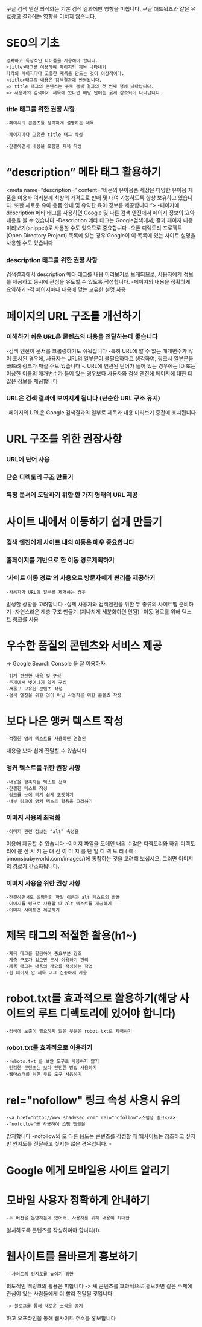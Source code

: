 구글 검색 엔진 최적화는 기본 검색 결과에만 영향을 미칩니다.
구글 애드워즈와 같은 유료광고 결과에는 영향을 미치지 않습니다.

# SEO의 기초
	명확하고 독창적인 타이틀을 사용해야 합니다.
	<title>태그를 이용하여 페이지의 제목 나타내기
	각각의 페이지마다 고유한 제목을 만드는 것이 이상적이다.
	<title>태그의 내용은 검색결과에 반영됩니다.
	=> title 태그의 콘텐츠는 주로 검색 결과의 첫 번째 행에 나타납니다.
	=> 사용자의 검색어가 제목에 있다면 해당 단어는 굵게 강조되어 나타납니다.
	
### title 태그를 위한 권장 사항
	-페이지의 콘텐츠를 정확하게 설명하는 제목

	-페이지마다 고유한 title 태그 작성

	-간결하면서 내용을 포함한 제목 작성
 

# “description” 메타 태그 활용하기
<meta name=”description=” content=”비몬의 유아용품 세상은 다양한 유아용 제품을 이용자
여러분께 최상의 가격으로 판매 및 대여 가능하도록 항상 보유하고 있습니다. 또한 새로운 유아
용품 안내 및 유익한 육아 정보를 제공합니다.”>
	-페이지에 description 메타 태그를 사용하면 Google 및 다른
검색 엔진에서 페이지 정보의 요약 내용을 볼 수 있습니다
	-Description 메타 태그는 Google검색에서, 결과 페이지 내용
미리보기(snippet)로 사용할 수도 있으므로 중요합니다
	-오픈 디렉토리 프로젝트(Open Directory Project)
목록에 있는 경우 Google이 이 목록에 있는 사이트 설명을
사용할 수도 있습니다

### description 태그를 위한 권장 사항
검색결과에서 description 메타 태그를 내용 미리보기로 보게되므로, 사용자에게 정보를
제공하고 동시에 관심을 유도할 수 있도록 작성합니다.
	-페이지의 내용을 정확하게 요약하기
	-각 페이지마다 내용에 맞는 고유한 설명 사용
	
	
# 페이지의 URL 구조를 개선하기
### 이해하기 쉬운 URL은 콘텐츠의 내용을 전달하는데 좋습니다  
-검색 엔진이 문서를
크롤링하기도 쉬워집니다
-특히 URL에 알 수 없는
매개변수가 많이 표시된 경우에, 사용자는 URL의 일부분이
불필요하다고 생각하여, 링크시 일부분을 빠뜨려 링크가 깨질
수도 있습니다
-. URL에 연관된 단어가 들어 있는 경우에는
ID 또는 이상한 이름의 매개변수가 들어 있는 경우보다 사용자와
검색 엔진에 페이지에 대한 더 많은 정보를 제공합니다

### URL은 검색 결과에 보여지게 됩니다 (단순한 URL 구조 유지)
-페이지의 URL은 Google 검색결과의 일부로 제목과
내용 미리보기 중간에 표시됩니다


# URL 구조를 위한 권장사항

### URL에 단어 사용
### 단순 디렉토리 구조 만들기
### 특정 문서에 도달하기 위한 한 가지 형태의 URL 제공

# 사이트 내에서 이동하기 쉽게 만들기
### 검색 엔진에게 사이트 내의 이동은 매우 중요합니다
### 홈페이지를 기반으로 한 이동 경로계획하기
### ‘사이트 이동 경로’의 사용으로 방문자에게 편리를 제공하기
	-사용자가 URL의 일부를 제거하는 경우
발생할 상황을 고려합니다
	-실제 사용자와 검색엔진을 위한 두
종류의 사이트맵 준비하기
	-자연스러운 계층 구조 만들기 (지나치게 세분화하면 안됨)
	-이동 경로를 위해 텍스트 링크를 사용 
	
# 우수한 품질의 콘텐츠와 서비스 제공
=> Google Search Console 을 잘 이용하자.

	-읽기 편안한 내용 및 구성
	-주제에서 벗어나지 않게 구성
	-새롭고 고유한 콘텐츠 작성
	-검색 엔진을 위한 것이 아닌 사용자를 위한 콘텐츠 작성
	
# 보다 나은 앵커 텍스트 작성 
	-적절한 앵커 텍스트를 사용하면 연결된
내용을 보다 쉽게 전달할 수 있습니다

### 앵커 텍스트를 위한 권장 사항
	-내용을 함축하는 텍스트 선택
	-간결한 텍스트 작성
	-링크를 눈에 띄기 쉽게 포맷하기
	-내부 링크에 앵커 텍스트 활용을 고려하기
	
### 이미지 사용의 최적화
	-이미지 관련 정보는 “alt” 속성을
이용해 제공할 수 있습니다
	-이미지 파일을 도메인 내의 수많은 디렉토리와 하위 디렉토리에
분 산 시 키 는 대 신 이 미 지 를 단 일 디 렉 토 리 ( 예 :
bmonsbabyworld.com/images/)에 통합하는 것을 고려해
보십시오. 그러면 이미지의 경로가 간소화됩니다.

### 이미지 사용을 위한 권장 사항
	-간결하면서도 설명적인 파일 이름과 alt 텍스트의 활용
	-이미지를 링크로 사용할 때 alt 텍스트를 제공하기
	-이미지 사이트맵 제공하기
	
# 제목 태그의 적절한 활용(h1~)
	-제목 태그를 활용하여 중요부분 강조
	-계층 구조가 있으면 문서 이용하기 편리
	-제목 태그는 내용의 개요를 작성하는 작업
	-한 페이지 안 제목 태그 신중하게 사용
	
# robot.txt를 효과적으로 활용하기(해당 사이트의 루트 디렉토리에 있어야 합니다)
	-검색에 노출이 필요하지 않은 부분은 robot.txt로 제어하기

### robot.txt를 효과적으로 이용하기
	-robots.txt 를 보안 도구로 사용하지 않기
	-민감한 콘텐츠는 보다 안전한 방법 사용하기
	-웹마스터를 위한 무료 도구 사용하기


# rel="nofollow" 링크 속성 사용시 유의
	-<a href="http://www.shadyseo.com" rel="nofollow">스팸성 링크</a>
	-"nofollow"를 사용하여 스팸 댓글을
방지합니다
	-nofollow의 또 다른 용도는 콘텐츠를 작성할 때 웹사이트는
참조하고 싶지만 인지도를 전달하고 싶지는 않은 경우입니다. 
	-

# Google 에게 모바일용 사이트 알리기

# 모바일 사용자 정확하게 안내하기
	-두 버전을 운영하는데 있어서, 사용자를 위해 내용이 최대한
일치하도록 콘텐츠를 작성하여야 합니다(1).	

# 웹사이트를 올바르게 홍보하기
	- 사이트의 인지도를 높이기 위한
의도적인 백링크의 활용은 피합니다 -> 새 콘텐츠를 효과적으로
홍보하면 같은 주제에 관심이 있는 사람들에게 더 빨리 전달될
것입니다
	
	-> 블로그를 통해 새로운 소식을 공지
하고 오프라인을 통해 웹사이트 주소를
홍보합니다








































